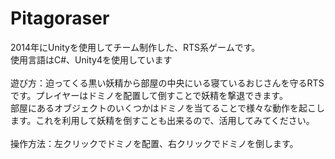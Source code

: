 # Pitagoraser

2014年にUnityを使用してチーム制作した、RTS系ゲームです。<br>
使用言語はC#、Unity4を使用しています<br>
<br>
遊び方：迫ってくる黒い妖精から部屋の中央にいる寝ているおじさんを守るRTSです。プレイヤーはドミノを配置して倒すことで妖精を撃退できます。<br>
部屋にあるオブジェクトのいくつかはドミノを当てることで様々な動作を起こします。これを利用して妖精を倒すことも出来るので、活用してみてください。<br>
<br>
操作方法：左クリックでドミノを配置、右クリックでドミノを倒します。
